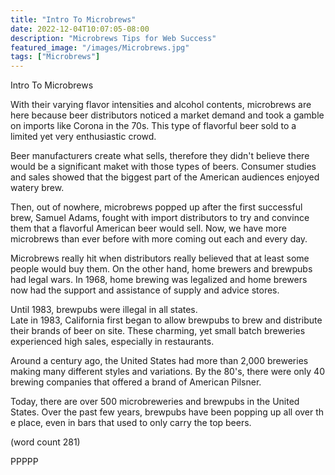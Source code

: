 ```yaml
---
title: "Intro To Microbrews"
date: 2022-12-04T10:07:05-08:00
description: "Microbrews Tips for Web Success"
featured_image: "/images/Microbrews.jpg"
tags: ["Microbrews"]
---
```


Intro To Microbrews

With their varying flavor intensities and alcohol
contents, microbrews are here because beer 
distributors noticed a market demand and took a 
gamble on imports like Corona in the 70s.  This
type of flavorful beer sold to a limited yet very
enthusiastic crowd.

Beer manufacturers create what sells, therefore
they didn't believe there would be a significant 
maket with those types of beers.  Consumer studies
and sales showed that the biggest part of the
American audiences enjoyed watery brew.

Then, out of nowhere, microbrews popped up after 
the first successful brew, Samuel Adams, fought 
with import distributors to try and convince them
that a flavorful American beer would sell.  Now,
we have more microbrews than ever before with more
coming out each and every day.

Microbrews really hit when distributors really 
believed that at least some people would buy them.
On the other hand, home brewers and brewpubs had
legal wars.  In 1968, home brewing was legalized 
and home brewers now had the support and assistance
of supply and advice stores.

Until 1983, brewpubs were illegal in all states.  
Late in 1983, California first began to allow
brewpubs to brew and distribute their brands of
beer on site.  These charming, yet small batch
breweries experienced high sales, especially in
restaurants.

Around a century ago, the United States had more 
than 2,000 breweries making many different styles
and variations.  By the 80's, there were only 40
brewing companies that offered a brand of American
Pilsner.  

Today, there are over 500 microbreweries and brewpubs
in the United States.  Over the past few years, 
brewpubs have been popping up all over th e place, 
even in bars that used to only carry the top beers.

(word count 281)

PPPPP
